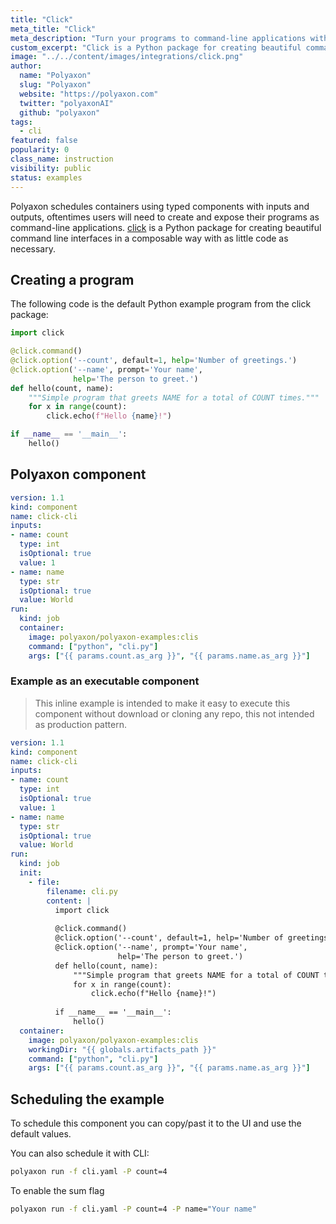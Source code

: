 ```yaml
---
title: "Click"
meta_title: "Click"
meta_description: "Turn your programs to command-line applications with Click."
custom_excerpt: "Click is a Python package for creating beautiful command line interfaces in a composable way with as little code as necessary. It’s the “Command Line Interface Creation Kit”. It’s highly configurable but comes with sensible defaults out of the box."
image: "../../content/images/integrations/click.png"
author:
  name: "Polyaxon"
  slug: "Polyaxon"
  website: "https://polyaxon.com"
  twitter: "polyaxonAI"
  github: "polyaxon"
tags:
  - cli
featured: false
popularity: 0
class_name: instruction
visibility: public
status: examples
---
```


Polyaxon schedules containers using typed components with inputs and outputs, oftentimes users will need to create and expose their programs as command-line applications.
[click](https://click.palletsprojects.com/) is a Python package for creating beautiful command line interfaces in a composable way with as little code as necessary.

## Creating a program

The following code is the default Python example program from the click package:

```python
import click

@click.command()
@click.option('--count', default=1, help='Number of greetings.')
@click.option('--name', prompt='Your name',
              help='The person to greet.')
def hello(count, name):
    """Simple program that greets NAME for a total of COUNT times."""
    for x in range(count):
        click.echo(f"Hello {name}!")

if __name__ == '__main__':
    hello()
```

## Polyaxon component

```yaml
version: 1.1
kind: component
name: click-cli
inputs:
- name: count
  type: int
  isOptional: true
  value: 1
- name: name
  type: str
  isOptional: true
  value: World
run:
  kind: job
  container:
    image: polyaxon/polyaxon-examples:clis
    command: ["python", "cli.py"]
    args: ["{{ params.count.as_arg }}", "{{ params.name.as_arg }}"]

```

### Example as an executable component

> This inline example is intended to make it easy to execute this component without download or cloning any repo, this not intended as production pattern.

```yaml
version: 1.1
kind: component
name: click-cli
inputs:
- name: count
  type: int
  isOptional: true
  value: 1
- name: name
  type: str
  isOptional: true
  value: World
run:
  kind: job
  init:
    - file:
        filename: cli.py
        content: |
          import click
          
          @click.command()
          @click.option('--count', default=1, help='Number of greetings.')
          @click.option('--name', prompt='Your name',
                        help='The person to greet.')
          def hello(count, name):
              """Simple program that greets NAME for a total of COUNT times."""
              for x in range(count):
                  click.echo(f"Hello {name}!")
          
          if __name__ == '__main__':
              hello()
  container:
    image: polyaxon/polyaxon-examples:clis
    workingDir: "{{ globals.artifacts_path }}"
    command: ["python", "cli.py"]
    args: ["{{ params.count.as_arg }}", "{{ params.name.as_arg }}"]
```

## Scheduling the example

To schedule this component you can copy/past it to the UI and use the default values.

You can also schedule it with CLI:

```bash
polyaxon run -f cli.yaml -P count=4
```

To enable the sum flag

```bash
polyaxon run -f cli.yaml -P count=4 -P name="Your name"
```
